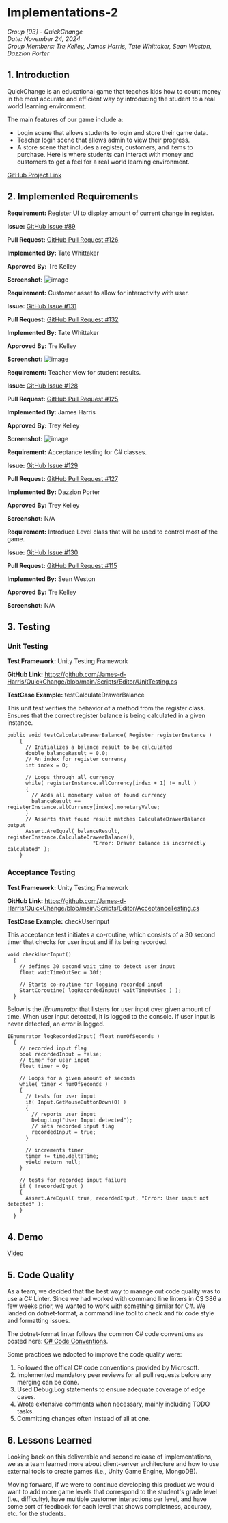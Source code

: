 # Implementations-2
*Group [03] - QuickChange*\
*Date: November 24, 2024*\
*Group Members: Tre Kelley, James Harris, Tate Whittaker, Sean Weston, Dazzion Porter*

## 1. Introduction

QuickChange is an educational game that teaches kids how to count money in the most accurate and efficient way by introducing the student to a real world learning environment.

The main features of our game include a: 

- Login scene that allows students to login and store their game data.
- Teacher login scene that allows admin to view their progress.
- A store scene that includes a register, customers, and items to purchase. Here is where students can interact with money and customers to get a feel for a real world learning environment.

[GitHub Project Link](https://github.com/James-d-Harris/QuickChange/tree/main)

## 2. Implemented Requirements
**Requirement:** Register UI to display amount of current change in register.

**Issue:** [GitHub Issue #89](https://github.com/James-d-Harris/QuickChange/issues/89)

**Pull Request:** [GitHub Pull Request #126](https://github.com/James-d-Harris/QuickChange/pull/126)

**Implemented By:** Tate Whittaker

**Approved By:** Tre Kelley

**Screenshot:** ![image](https://github.com/James-d-Harris/QuickChange/blob/d6-work/images/unityregisterUIscreenshot.png)


**Requirement:** Customer asset to allow for interactivity with user.

**Issue:** [GitHub Issue #131](https://github.com/James-d-Harris/QuickChange/issues/131)

**Pull Request:** [GitHub Pull Request #132](https://github.com/James-d-Harris/QuickChange/pull/132)

**Implemented By:** Tate Whittaker

**Approved By:** Tre Kelley

**Screenshot:** ![image](https://github.com/James-d-Harris/QuickChange/blob/d6-work/images/unityCustomerAssetScreenshot.png)


**Requirement:** Teacher view for student results.

**Issue:** [GitHub Issue #128](https://github.com/James-d-Harris/QuickChange/issues/128)

**Pull Request:** [GitHub Pull Request #125](https://github.com/James-d-Harris/QuickChange/pull/125)

**Implemented By:** James Harris

**Approved By:** Trey Kelley

**Screenshot:** ![image](https://github.com/James-d-Harris/QuickChange/blob/d6-work/images/unityTeacherView.png)


**Requirement:** Acceptance testing for C# classes.

**Issue:** [GitHub Issue #129](https://github.com/James-d-Harris/QuickChange/issues/129)

**Pull Request:** [GitHub Pull Request #127](https://github.com/James-d-Harris/QuickChange/pull/127)

**Implemented By:** Dazzion Porter

**Approved By:** Trey Kelley

**Screenshot:** N/A


**Requirement:** Introduce Level class that will be used to control most of the game.

**Issue:** [GitHub Issue #130](https://github.com/James-d-Harris/QuickChange/issues/130)

**Pull Request:** [GitHub Pull Request #115](https://github.com/James-d-Harris/QuickChange/pull/115)

**Implemented By:** Sean Weston

**Approved By:** Tre Kelley

**Screenshot:** N/A

## 3. Testing
### Unit Testing
**Test Framework:** Unity Testing Framework

**GitHub Link:** https://github.com/James-d-Harris/QuickChange/blob/main/Scripts/Editor/UnitTesting.cs

**TestCase Example:** testCalculateDrawerBalance

This unit test verifies the behavior of a method from the register class. Ensures that the correct register balance is being calculated in a given instance.

```
public void testCalculateDrawerBalance( Register registerInstance )
    {
      // Initializes a balance result to be calculated
      double balanceResult = 0.0;
      // An index for register currency
      int index = 0;

      // Loops through all currency
      while( registerInstance.allCurrency[index + 1] != null )
      {
        // Adds all monetary value of found currency
        balanceResult += registerInstance.allCurrency[index].monetaryValue;
      }
      // Asserts that found result matches CalculateDrawerBalance output
      Assert.AreEqual( balanceResult, registerInstance.CalculateDrawerBalance(),
                            "Error: Drawer balance is incorrectly calculated" );
    }
```

### Acceptance Testing
**Test Framework:** Unity Testing Framework

**GitHub Link:** https://github.com/James-d-Harris/QuickChange/blob/main/Scripts/Editor/AcceptanceTesting.cs

**TestCase Example:** checkUserInput

This acceptance test initiates a co-routine, which consists of a 30 second timer that checks for user input and if its being recorded.

```
void checkUserInput()
  {
    // defines 30 second wait time to detect user input
    float waitTimeOutSec = 30f;

    // Starts co-routine for logging recorded input
    StartCoroutine( logRecordedInput( waitTimeOutSec ) );
  }
```

Below is the _IEnumerator_ that listens for user input over given amount of time. When user input detected, it is logged to the console. If user input is never detected, an error is logged.

```
IEnumerator logRecordedInput( float numOfSeconds )
  {
    // recorded input flag
    bool recordedInput = false;
    // timer for user input
    float timer = 0;

    // Loops for a given amount of seconds
    while( timer < numOfSeconds )
    {
      // tests for user input
      if( Input.GetMouseButtonDown(0) )
      {
        // reports user input
        Debug.Log("User Input detected");
        // sets recorded input flag
        recordedInput = true;
      }

      // increments timer
      timer += time.deltaTime;
      yield return null;
    }

    // tests for recorded input failure
    if ( !recordedInput )
    {
      Assert.AreEqual( true, recordedInput, "Error: User input not detected" );
    }
  }
```

## 4. Demo

[Video](https://youtu.be/ijRg7w5yuOs)

## 5. Code Quality

As a team, we decided that the best way to manage out code quality was to use a C# Linter. Since we had worked with command line linters in CS 386 a few weeks prior, we wanted to work with something similar for C#. We landed on dotnet-format, a command line tool to check and fix code style and formatting issues.

The dotnet-format linter follows the common C# code conventions as posted here: [C# Code Conventions](https://learn.microsoft.com/en-us/dotnet/csharp/fundamentals/coding-style/coding-conventions). 

Some practices we adopted to improve the code quality were:

1. Followed the offical C# code conventions provided by Microsoft.
2. Implemented mandatory peer reviews for all pull requests before any merging can be done.
3. Used Debug.Log statements to ensure adequate coverage of edge cases.
4. Wrote extensive comments when necessary, mainly including TODO tasks.
5. Committing changes often instead of all at one.


## 6. Lessons Learned

Looking back on this deliverable and second release of implementations, we as a team learned more about client-server architecture and how to use external tools to create games (i.e., Unity Game Engine, MongoDB). 

Moving forward, if we were to continue developing this product we would want to add more game levels that correspond to the student's grade level (i.e., difficulty), have multiple customer interactions per level, and have some sort of feedback for each level that shows completness, accuracy, etc. for the students.
